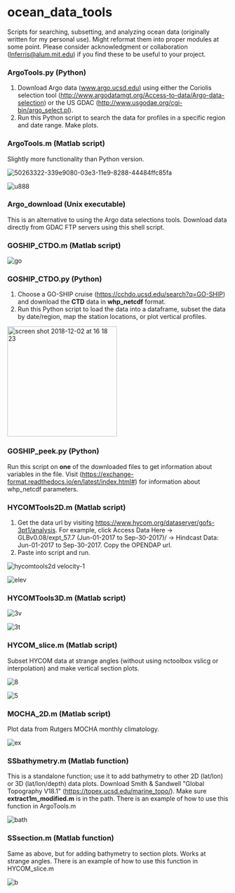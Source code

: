 # ocean_data_tools
Scripts for searching, subsetting, and analyzing ocean data (originally written for my personal use). Might reformat them into proper modules at some point. Please consider acknowledgment or collaboration (lnferris@alum.mit.edu) if you find these to be useful to your project.

### ArgoTools.py (Python)
1. Download Argo data (www.argo.ucsd.edu) using either the Coriolis selection tool (http://www.argodatamgt.org/Access-to-data/Argo-data-selection) or the US GDAC (http://www.usgodae.org/cgi-bin/argo_select.pl). 
2. Run this Python script to search the data for profiles in a specific region and date range. Make plots.

### ArgoTools.m (Matlab script)
Slightly more functionality than Python version.

![50263322-339e9080-03e3-11e9-8288-44484ffc85fa](https://user-images.githubusercontent.com/24570061/50994659-d92cb780-14ea-11e9-837a-3609292bf58c.png)

![u888](https://user-images.githubusercontent.com/24570061/50261389-62fccf80-03da-11e9-99ca-e619c3b71b88.png)

### Argo_download (Unix executable)
This is an alternative to using the Argo data selections tools. Download data directly from GDAC FTP servers using this shell script.

### GOSHIP_CTDO.m (Matlab script)

![go](https://user-images.githubusercontent.com/24570061/50993109-d62fc800-14e6-11e9-98f1-0ecada45428e.png)

### GOSHIP_CTDO.py (Python)
1. Choose a GO-SHIP cruise (https://cchdo.ucsd.edu/search?q=GO-SHIP) and download the **CTD** data in **whp_netcdf** format. 
2. Run this Python script to load the data into a dataframe, subset the data by date/region, map the station locations, or plot vertical profiles.

<img width="250" alt="screen shot 2018-12-02 at 16 18 23" src="https://user-images.githubusercontent.com/24570061/49345122-76741080-f64e-11e8-83dc-3064d23abd00.png">

### GOSHIP_peek.py (Python)
Run this script on **one** of the downloaded files to get information about variables in the file. Visit (https://exchange-format.readthedocs.io/en/latest/index.html#) for information about whp_netcdf parameters.

### HYCOMTools2D.m (Matlab script)
1. Get the data url by visiting https://www.hycom.org/dataserver/gofs-3pt1/analysis. For example, click Access Data Here -> GLBv0.08/expt_57.7 (Jun-01-2017 to Sep-30-2017)/ -> Hindcast Data: Jun-01-2017 to Sep-30-2017. Copy the OPENDAP url.
2. Paste into script and run.

![hycomtools2d velocity-1](https://user-images.githubusercontent.com/24570061/49345157-eda9a480-f64e-11e8-8122-4e3cd6834776.png)

![elev](https://user-images.githubusercontent.com/24570061/49345162-f26e5880-f64e-11e8-8dfe-7770691555ba.png)

### HYCOMTools3D.m (Matlab script)

![3v](https://user-images.githubusercontent.com/24570061/49357354-ff199d80-f69c-11e8-94fa-d2ca99824cd6.png)

![3t](https://user-images.githubusercontent.com/24570061/49357355-00e36100-f69d-11e8-8594-3ce401f0ad6e.png)

### HYCOM_slice.m (Matlab script)

Subset HYCOM data at strange angles (without using nctoolbox vslicg or interpolation) and make vertical section plots.

![8](https://user-images.githubusercontent.com/24570061/49703719-910e3280-fbd6-11e8-9f6b-4a032ffb600d.png)

![5](https://user-images.githubusercontent.com/24570061/49703727-b602a580-fbd6-11e8-95ef-040dcaf37686.png)

### MOCHA_2D.m (Matlab script)
Plot data from Rutgers MOCHA monthly climatology. 

![ex](https://user-images.githubusercontent.com/24570061/49701723-cc503780-fbbd-11e8-9b34-8e0a64104cca.png)

### SSbathymetry.m (Matlab function)
This is a standalone function; use it to add bathymetry to other 2D (lat/lon) or 3D (lat/lon/depth) data plots. Download Smith & Sandwell "Global Topography V18.1" (https://topex.ucsd.edu/marine_topo/). Make sure **extract1m_modified.m** is in the path. There is an example of how to use this function in ArgoTools.m

![bath](https://user-images.githubusercontent.com/24570061/50197983-a4787680-0317-11e9-9b55-5469c914b592.png)

### SSsection.m (Matlab function)
Same as above, but for adding bathymetry to section plots. Works at strange angles. There is an example of how to use this function in HYCOM_slice.m

![b](https://user-images.githubusercontent.com/24570061/50329509-99634900-04c5-11e9-8f07-d5286c071b6f.png)

